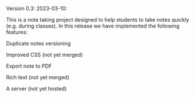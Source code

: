 Version 0.3: 2023-03-10:

This is a note taking project designed to help students to take notes quickly (e.g. during classes). In this release we have implemented the following features:

Duplicate notes versioning

Improved CSS (not yet merged)

Export note to PDF

Rich text (not yet merged)

A server (not yet hosted)
